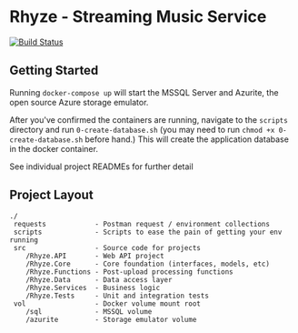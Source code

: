 # Rhyze - Streaming Music Service

[![Build Status](https://dev.azure.com/strideriidx/Rhyze/_apis/build/status/strider-.rhyze?branchName=master)](https://dev.azure.com/strideriidx/Rhyze/_build/latest?definitionId=2&branchName=master)

## Getting Started

Running `docker-compose up` will start the MSSQL Server and Azurite, the open source Azure storage emulator. 

After you've confirmed the containers are running, navigate to the `scripts` directory and run `0-create-database.sh` 
(you may need to run `chmod +x 0-create-database.sh` before hand.)  This will create the application database in the docker 
container.

See individual project READMEs for further detail

## Project Layout

```
./
 requests            - Postman request / environment collections
 scripts             - Scripts to ease the pain of getting your env running
 src                 - Source code for projects
    /Rhyze.API       - Web API project
    /Rhyze.Core      - Core foundation (interfaces, models, etc)
    /Rhyze.Functions - Post-upload processing functions
    /Rhyze.Data      - Data access layer
    /Rhyze.Services  - Business logic
    /Rhyze.Tests     - Unit and integration tests
 vol                 - Docker volume mount root
    /sql             - MSSQL volume
    /azurite         - Storage emulator volume
```
